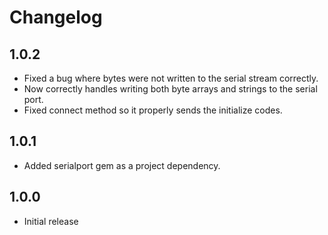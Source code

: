 # Changelog

## 1.0.2

* Fixed a bug where bytes were not written to the serial stream correctly.
* Now correctly handles writing both byte arrays and strings to the serial port.
* Fixed connect method so it properly sends the initialize codes.

## 1.0.1

* Added serialport gem as a project dependency.

## 1.0.0

* Initial release